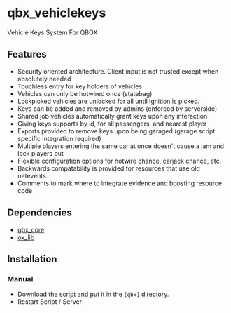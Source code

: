 # qbx_vehiclekeys
Vehicle Keys System For QBOX

## Features
- Security oriented architecture. Client input is not trusted except when absolutely needed
- Touchless entry for key holders of vehicles
- Vehicles can only be hotwired once (statebag)
- Lockpicked vehicles are unlocked for all until ignition is picked.
- Keys can be added and removed by admins (enforced by serverside)
- Shared job vehicles automatically grant keys upon any interaction
- Giving keys supports by id, for all passengers, and nearest player
- Exports provided to remove keys upon being garaged (garage script specific integration required)
- Multiple players entering the same car at once doesn't cause a jam and lock players out
- Flexible configuration options for hotwire chance, carjack chance, etc.
- Backwards compatability is provided for resources that use old netevents.
- Comments to mark where to integrate evidence and boosting resource code


## Dependencies
- [qbx_core](https://github.com/Qbox-project/qbx_core)
- [ox_lib](https://github.com/overextended/ox_lib)

## Installation
### Manual
- Download the script and put it in the `[qbx]` directory.
- Restart Script / Server